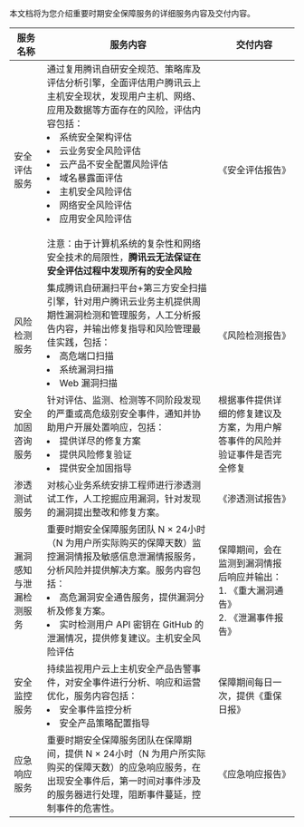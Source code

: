  
本文档将为您介绍重要时期安全保障服务的详细服务内容及交付内容。

| 服务名称               | 服务内容                                                     | 交付内容                                                     |
| ---------------------- | ------------------------------------------------------------ | ------------------------------------------------------------ |
| 安全评估服务           | 通过复用腾讯自研安全规范、策略库及评估分析引擎，全面评估用户腾讯云上主机安全现状，发现用户主机、网络、应用及数据等方面存在的风险，评估内容包括：<li>系统安全架构评估</li>  <li>云业务安全风险评估</li><li>云产品不安全配置风险评估</li><li>域名暴露面评估</li><li> 主机安全风险评估</li><li>网络安全风险评估</li><li>应用安全风险评估</li><br>注意：由于计算机系统的复杂性和网络安全技术的局限性，**腾讯云无法保证在安全评估过程中发现所有的安全风险** | 《安全评估报告》                                             |
| 风险检测服务           | 集成腾讯自研漏扫平台+第三方安全扫描引擎，针对用户腾讯云业务主机提供周期性漏洞检测和管理服务，人工分析报告内容，并输出修复指导和风险管理最佳实践，包括：<li>高危端口扫描</li><li>系统漏洞扫描</li><li>Web 漏洞扫描</li> | 《风险检测报告》                                             |
| 安全加固咨询服务           | 针对评估、监测、检测等不同阶段发现的严重或高危级别安全事件，通知并协助用户开展处置响应，包括：<li>提供详尽的修复方案</li><li>提供风险修复验证</li><li>提供安全加固指导</li> | 根据事件提供详细的修复建议及方案，为用户解答事件的风险并验证事件是否完全修复                  |
| 渗透测试服务           | 对核心业务系统安排工程师进行渗透测试工作，人工挖掘应用漏洞，针对发现的漏洞提出整改和修复方案。 | 《渗透测试报告》                                             |
| 漏洞感知与泄漏检测服务 | 重要时期安全保障服务团队 N × 24小时（N 为用户所实际购买的保障天数）监控漏洞情报及敏感信息泄漏情报服务，分析风险并提供解决方案。服务内容包括：<li>高危漏洞安全通告服务，提供漏洞分析及修复方案。</li><li>实时检测用户 API 密钥在 GitHub 的泄漏情况，提供修复建议。主机安全风险评估 </li>| 保障期间，会在监测到漏洞情报后响应并输出：<br />1. 《重大漏洞通告》<br />2. 《泄漏事件报告》 |
| 安全监控服务               | 持续监视用户云上主机安全产品告警事件，对安全事件进行分析、响应和运营优化，服务内容包括：<li>安全事件监控分析</li><li>安全产品策略配置指导 | 保障期间每日一次，提供《重保日报》                                   |
| 应急响应服务               | 重要时期安全保障服务团队在保障期间，提供 N × 24小时（N 为用户所实际购买的保障天数）的应急响应服务，在出现安全事件后，第一时间对事件涉及的服务器进行处理，阻断事件蔓延，控制事件的危害性。 | 《应急响应报告》                                             |

